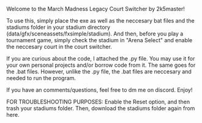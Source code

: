 Welcome to the March Madness Legacy Court Switcher by 2k5master!

To use this, simply place the exe as well as the neccesary bat files and the stadiums folder in your stadium directory (data/gfx/sceneassets/fxsimple/stadium). And then, before you play a tournament game, simply check the stadium in "Arena Select" and enable the neccesary court in the court switcher.

If you are curious about the code, I attached the .py file. You may use it for your own personal projects and/or borrow code from it. The same goes for the .bat files. However, unlike the .py file, the .bat files are neccesary and needed to run the program.

If you have an comments/questions, feel free to dm me on discord. Enjoy!

FOR TROUBLESHOOTING PURPOSES:
Enable the Reset option, and then trash your stadiums folder. Then, download the stadiums folder again from here.
